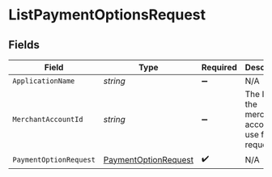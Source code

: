 # ListPaymentOptionsRequest


## Fields

| Field                                                                   | Type                                                                    | Required                                                                | Description                                                             | Example                                                                 |
| ----------------------------------------------------------------------- | ----------------------------------------------------------------------- | ----------------------------------------------------------------------- | ----------------------------------------------------------------------- | ----------------------------------------------------------------------- |
| `ApplicationName`                                                       | *string*                                                                | :heavy_minus_sign:                                                      | N/A                                                                     |                                                                         |
| `MerchantAccountId`                                                     | *string*                                                                | :heavy_minus_sign:                                                      | The ID of the merchant account to use for this request.                 | default                                                                 |
| `PaymentOptionRequest`                                                  | [PaymentOptionRequest](../../Models/Components/PaymentOptionRequest.md) | :heavy_check_mark:                                                      | N/A                                                                     |                                                                         |